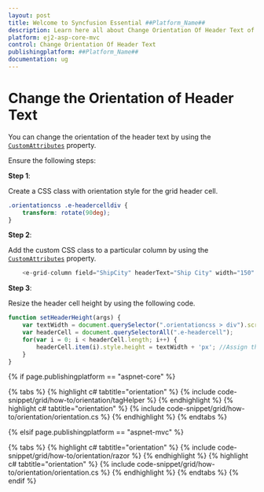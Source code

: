 ```yaml
---
layout: post
title: Welcome to Syncfusion Essential ##Platform_Name##
description: Learn here all about Change Orientation Of Header Text of Syncfusion Essential ##Platform_Name## widgets based on HTML5 and jQuery.
platform: ej2-asp-core-mvc
control: Change Orientation Of Header Text
publishingplatform: ##Platform_Name##
documentation: ug
---
```



# Change the Orientation of Header Text

You can change the orientation of the header text by using the [`CustomAttributes`](https://help.syncfusion.com/cr/aspnetcore-js2/Syncfusion.EJ2.Grids.GridColumn.html#Syncfusion_EJ2_Grids_GridColumn_CustomAttributes) property.

Ensure the following steps:

**Step 1**:

Create a CSS class with orientation style for the grid header cell.

```css
.orientationcss .e-headercelldiv {
    transform: rotate(90deg);
}

```

**Step 2**:

Add the custom CSS class to a particular column by using the [`CustomAttributes`](https://help.syncfusion.com/cr/aspnetcore-js2/Syncfusion.EJ2.Grids.GridColumn.html#Syncfusion_EJ2_Grids_GridColumn_CustomAttributes) property.

```typescript
    <e-grid-column field="ShipCity" headerText="Ship City" width="150" customAttributes=new { class='orientationcss' }"></e-grid-column>

```

**Step 3**:

Resize the header cell height by using the following code.

```typescript
function setHeaderHeight(args) {
    var textWidth = document.querySelector(".orientationcss > div").scrollWidth;//Obtain the width of the headerText content.
    var headerCell = document.querySelectorAll(".e-headercell");
    for(var i = 0; i < headerCell.length; i++) {
        headerCell.item(i).style.height = textWidth + 'px'; //Assign the obtained textWidth as the height of the headerCell.
    }
}

```

{% if page.publishingplatform == "aspnet-core" %}

{% tabs %}
{% highlight c# tabtitle="orientation" %}
{% include code-snippet/grid/how-to/orientation/tagHelper %}
{% endhighlight %}
{% highlight c# tabtitle="orientation" %}
{% include code-snippet/grid/how-to/orientation/orientation.cs %}
{% endhighlight %}
{% endtabs %}

{% elsif page.publishingplatform == "aspnet-mvc" %}

{% tabs %}
{% highlight c# tabtitle="orientation" %}
{% include code-snippet/grid/how-to/orientation/razor %}
{% endhighlight %}
{% highlight c# tabtitle="orientation" %}
{% include code-snippet/grid/how-to/orientation/orientation.cs %}
{% endhighlight %}
{% endtabs %}
{% endif %}


